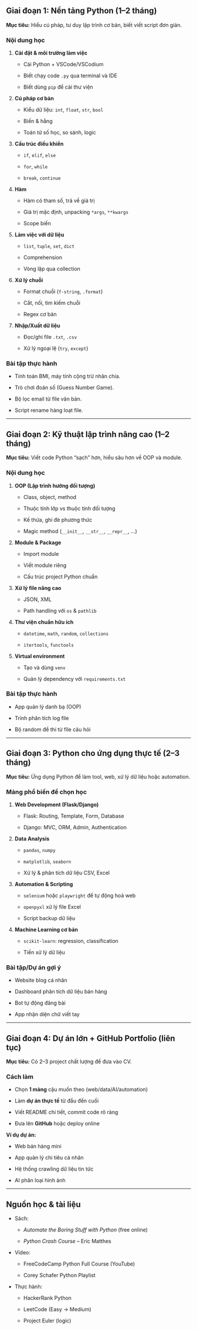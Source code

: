 ## **Giai đoạn 1: Nền tảng Python (1–2 tháng)**

**Mục tiêu:** Hiểu cú pháp, tư duy lập trình cơ bản, biết viết script đơn giản.

### **Nội dung học**

1. **Cài đặt & môi trường làm việc**
    
    - Cài Python + VSCode/VSCodium
        
    - Biết chạy code `.py` qua terminal và IDE
        
    - Biết dùng `pip` để cài thư viện
        
2. **Cú pháp cơ bản**
    
    - Kiểu dữ liệu: `int`, `float`, `str`, `bool`
        
    - Biến & hằng
        
    - Toán tử số học, so sánh, logic
        
3. **Cấu trúc điều khiển**
    
    - `if`, `elif`, `else`
        
    - `for`, `while`
        
    - `break`, `continue`
        
4. **Hàm**
    
    - Hàm có tham số, trả về giá trị
        
    - Giá trị mặc định, unpacking `*args`, `**kwargs`
        
    - Scope biến
        
5. **Làm việc với dữ liệu**
    
    - `list`, `tuple`, `set`, `dict`
        
    - Comprehension
        
    - Vòng lặp qua collection
        
6. **Xử lý chuỗi**
    
    - Format chuỗi (`f-string`, `.format`)
        
    - Cắt, nối, tìm kiếm chuỗi
        
    - Regex cơ bản
        
7. **Nhập/Xuất dữ liệu**
    
    - Đọc/ghi file `.txt`, `.csv`
        
    - Xử lý ngoại lệ (`try`, `except`)
        

### **Bài tập thực hành**

- Tính toán BMI, máy tính cộng trừ nhân chia.
    
- Trò chơi đoán số (Guess Number Game).
    
- Bộ lọc email từ file văn bản.
    
- Script rename hàng loạt file.
    

---

## **Giai đoạn 2: Kỹ thuật lập trình nâng cao (1–2 tháng)**

**Mục tiêu:** Viết code Python “sạch” hơn, hiểu sâu hơn về OOP và module.

### **Nội dung học**

1. **OOP (Lập trình hướng đối tượng)**
    
    - Class, object, method
        
    - Thuộc tính lớp vs thuộc tính đối tượng
        
    - Kế thừa, ghi đè phương thức
        
    - Magic method (`__init__`, `__str__`, `__repr__`, …)
        
2. **Module & Package**
    
    - Import module
        
    - Viết module riêng
        
    - Cấu trúc project Python chuẩn
        
3. **Xử lý file nâng cao**
    
    - JSON, XML
        
    - Path handling với `os` & `pathlib`
        
4. **Thư viện chuẩn hữu ích**
    
    - `datetime`, `math`, `random`, `collections`
        
    - `itertools`, `functools`
        
5. **Virtual environment**
    
    - Tạo và dùng `venv`
        
    - Quản lý dependency với `requirements.txt`
        

### **Bài tập thực hành**

- App quản lý danh bạ (OOP)
    
- Trình phân tích log file
    
- Bộ random đề thi từ file câu hỏi
    

---

## **Giai đoạn 3: Python cho ứng dụng thực tế (2–3 tháng)**

**Mục tiêu:** Ứng dụng Python để làm tool, web, xử lý dữ liệu hoặc automation.

### **Mảng phổ biến để chọn học**

1. **Web Development (Flask/Django)**
    
    - Flask: Routing, Template, Form, Database
        
    - Django: MVC, ORM, Admin, Authentication
        
2. **Data Analysis**
    
    - `pandas`, `numpy`
        
    - `matplotlib`, `seaborn`
        
    - Xử lý & phân tích dữ liệu CSV, Excel
        
3. **Automation & Scripting**
    
    - `selenium` hoặc `playwright` để tự động hoá web
        
    - `openpyxl` xử lý file Excel
        
    - Script backup dữ liệu
        
4. **Machine Learning cơ bản**
    
    - `scikit-learn`: regression, classification
        
    - Tiền xử lý dữ liệu
        

### **Bài tập/Dự án gợi ý**

- Website blog cá nhân
    
- Dashboard phân tích dữ liệu bán hàng
    
- Bot tự động đăng bài
    
- App nhận diện chữ viết tay
    

---

## **Giai đoạn 4: Dự án lớn + GitHub Portfolio (liên tục)**

**Mục tiêu:** Có 2–3 project chất lượng để đưa vào CV.

### **Cách làm**

- Chọn **1 mảng** cậu muốn theo (web/data/AI/automation)
    
- Làm **dự án thực tế** từ đầu đến cuối
    
- Viết README chi tiết, commit code rõ ràng
    
- Đưa lên **GitHub** hoặc deploy online
    

**Ví dụ dự án:**

- Web bán hàng mini
    
- App quản lý chi tiêu cá nhân
    
- Hệ thống crawling dữ liệu tin tức
    
- AI phân loại hình ảnh
    

---

## **Nguồn học & tài liệu**

- Sách:
    
    - _Automate the Boring Stuff with Python_ (free online)
        
    - _Python Crash Course_ – Eric Matthes
        
- Video:
    
    - FreeCodeCamp Python Full Course (YouTube)
        
    - Corey Schafer Python Playlist
        
- Thực hành:
    
    - HackerRank Python
        
    - LeetCode (Easy -> Medium)
        
    - Project Euler (logic)
        

